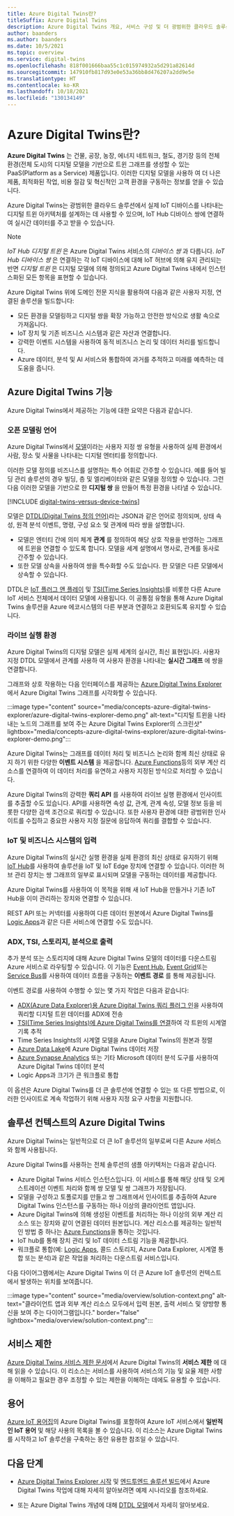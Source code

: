 ```yaml
---
title: Azure Digital Twins란?
titleSuffix: Azure Digital Twins
description: Azure Digital Twins 개요, 서비스 구성 및 더 광범위한 클라우드 솔루션에서 사용할 수 있는 방법에 대해 설명합니다.
author: baanders
ms.author: baanders
ms.date: 10/5/2021
ms.topic: overview
ms.service: digital-twins
ms.openlocfilehash: 818f001666baa55c1c015974932a5d291a82614d
ms.sourcegitcommit: 147910fb817d93e0e53a36bb8d476207a2dd9e5e
ms.translationtype: HT
ms.contentlocale: ko-KR
ms.lasthandoff: 10/18/2021
ms.locfileid: "130134149"
---
```

# <a name="what-is-azure-digital-twins"></a>Azure Digital Twins란?

**Azure Digital Twins** 는 건물, 공장, 농장, 에너지 네트워크, 철도, 경기장 등의 전체 환경(전체 도시)의 디지털 모델을 기반으로 트윈 그래프를 생성할 수 있는 PaaS(Platform as a Service) 제품입니다. 이러한 디지털 모델을 사용하 여 더 나은 제품, 최적화된 작업, 비용 절감 및 혁신적인 고객 환경을 구동하는 정보를 얻을 수 있습니다.

Azure Digital Twins는 광범위한 클라우드 솔루션에서 실제 IoT 디바이스를 나타내는 디지털 트윈 아키텍처를 설계하는 데 사용할 수 있으며, IoT Hub 디바이스 쌍에 연결하여 실시간 데이터를 주고 받을 수 있습니다.

> [!NOTE]
> *IoT Hub 디지털 트윈* 은 Azure Digital Twins 서비스의 *디바이스 쌍* 과 다릅니다. *IoT Hub 디바이스 쌍* 은 연결하는 각 IoT 디바이스에 대해 IoT 허브에 의해 유지 관리되는 반면 *디지털 트윈* 은 디지털 모델에 의해 정의되고 Azure Digital Twins 내에서 인스턴스화된 모든 항목을 표현할 수 있습니다. 

Azure Digital Twins 위에 도메인 전문 지식을 활용하여 다음과 같은 사용자 지정, 연결된 솔루션을 빌드합니다:
* 모든 환경을 모델링하고 디지털 쌍을 확장 가능하고 안전한 방식으로 생활 속으로 가져옵니다.
* IoT 장치 및 기존 비즈니스 시스템과 같은 자산과 연결합니다.
* 강력한 이벤트 시스템을 사용하여 동적 비즈니스 논리 및 데이터 처리를 빌드합니다.
* Azure 데이터, 분석 및 AI 서비스와 통합하여 과거를 추적하고 미래를 예측하는 데 도움을 줍니다.

## <a name="azure-digital-twins-capabilities"></a>Azure Digital Twins 기능

Azure Digital Twins에서 제공하는 기능에 대한 요약은 다음과 같습니다.

### <a name="open-modeling-language"></a>오픈 모델링 언어

Azure Digital Twins에서 [모델](concepts-models.md)이라는 사용자 지정 쌍 유형을 사용하여 실제 환경에서 사람, 장소 및 사물을 나타내는 디지털 엔터티를 정의합니다. 

이러한 모델 정의를 비즈니스를 설명하는 특수 어휘로 간주할 수 있습니다. 예를 들어 빌딩 관리 솔루션의 경우 빌딩, 층 및 엘리베이터와 같은 모델을 정의할 수 있습니다. 그런 다음 이러한 모델을 기반으로 한 **디지털 쌍** 을 만들어 특정 환경을 나타낼 수 있습니다.

[!INCLUDE [digital-twins-versus-device-twins](../../includes/digital-twins-versus-device-twins.md)]

모델은 [DTDL(Digital Twins 정의 언어)](https://github.com/Azure/opendigitaltwins-dtdl/blob/master/DTDL/v2/dtdlv2.md)라는 JSON과 같은 언어로 정의되며, 상태 속성, 원격 분석 이벤트, 명령, 구성 요소 및 관계에 따라 쌍을 설명합니다.
* 모델은 엔터티 간에 의미 체계 **관계** 를 정의하여 해당 상호 작용을 반영하는 그래프에 트윈을 연결할 수 있도록 합니다. 모델을 세계 설명에서 명사로, 관계를 동사로 간주할 수 있습니다.
* 또한 모델 상속을 사용하여 쌍을 특수화할 수도 있습니다. 한 모델은 다른 모델에서 상속할 수 있습니다.

DTDL은 [IoT 플러그 앤 플레이](../iot-develop/overview-iot-plug-and-play.md) 및 [TSI(Time Series Insights)](../time-series-insights/overview-what-is-tsi.md)를 비롯한 다른 Azure IoT 서비스 전체에서 데이터 모델에 사용됩니다. 이 공통점 유형을 통해 Azure Digital Twins 솔루션을 Azure 에코시스템의 다른 부분과 연결하고 호환되도록 유지할 수 있습니다.

### <a name="live-execution-environment"></a>라이브 실행 환경

Azure Digital Twins의 디지털 모델은 실제 세계의 실시간, 최신 표현입니다. 사용자 지정 DTDL 모델에서 관계를 사용하 여 사용자 환경을 나타내는 **실시간 그래프** 에 쌍을 연결합니다.

그래프와 상호 작용하는 다음 인터페이스를 제공하는 [Azure Digital Twins Explorer](concepts-azure-digital-twins-explorer.md)에서 Azure Digital Twins 그래프를 시각화할 수 있습니다.

:::image type="content" source="media/concepts-azure-digital-twins-explorer/azure-digital-twins-explorer-demo.png" alt-text="디지털 트윈을 나타내는 노드의 그래프를 보여 주는 Azure Digital Twins Explorer의 스크린샷" lightbox="media/concepts-azure-digital-twins-explorer/azure-digital-twins-explorer-demo.png":::

Azure Digital Twins는 그래프를 데이터 처리 및 비즈니스 논리와 함께 최신 상태로 유지 하기 위한 다양한 **이벤트 시스템** 을 제공합니다. [Azure Functions](../azure-functions/functions-overview.md)등의 외부 계산 리소스를 연결하여 이 데이터 처리를 유연하고 사용자 지정된 방식으로 처리할 수 있습니다.

Azure Digital Twins의 강력한 **쿼리 API** 를 사용하여 라이브 실행 환경에서 인사이트를 추출할 수도 있습니다. API를 사용하면 속성 값, 관계, 관계 속성, 모델 정보 등을 비롯한 다양한 검색 조건으로 쿼리할 수 있습니다. 또한 사용자 환경에 대한 광범위한 인사이트를 수집하고 중요한 사용자 지정 질문에 응답하여 쿼리를 결합할 수 있습니다.

### <a name="input-from-iot-and-business-systems"></a>IoT 및 비즈니스 시스템의 입력

Azure Digital Twins의 실시간 실행 환경을 실제 환경의 최신 상태로 유지하기 위해 [IoT Hub](../iot-hub/about-iot-hub.md)를 사용하여 솔루션을 IoT 및 IoT Edge 장치에 연결할 수 있습니다. 이러한 허브 관리 장치는 쌍 그래프의 일부로 표시되며 모델을 구동하는 데이터를 제공합니다.

Azure Digital Twins를 사용하여 이 목적을 위해 새 IoT Hub을 만들거나 기존 IoT Hub을 이미 관리하는 장치와 연결할 수 있습니다.

REST API 또는 커넥터를 사용하여 다른 데이터 원본에서 Azure Digital Twins를 [Logic Apps](../logic-apps/logic-apps-overview.md)과 같은 다른 서비스에 연결할 수도 있습니다.

### <a name="output-to-adx-tsi-storage-and-analytics"></a>ADX, TSI, 스토리지, 분석으로 출력

추가 분석 또는 스토리지에 대해 Azure Digital Twins 모델의 데이터를 다운스트림 Azure 서비스로 라우팅할 수 있습니다. 이 기능은 [Event Hub](../event-hubs/event-hubs-about.md), [Event Grid](../event-grid/overview.md)또는 [Service Bus](../service-bus-messaging/service-bus-messaging-overview.md)를 사용하여 데이터 흐름을 구동하는 **이벤트 경로** 를 통해 제공됩니다.

이벤트 경로를 사용하여 수행할 수 있는 몇 가지 작업은 다음과 같습니다:
* [ADX(Azure Data Explorer)용 Azure Digital Twins 쿼리 플러그 인](concepts-data-explorer-plugin.md)을 사용하여 쿼리할 디지털 트윈 데이터를 ADX에 전송
* [TSI(Time Series Insights)에 Azure Digital Twins를 연결](how-to-integrate-time-series-insights.md)하여 각 트윈의 시계열 기록 추적
* Time Series Insights의 시계열 모델을 Azure Digital Twins의 원본과 정렬
* [Azure Data Lake](../storage/blobs/data-lake-storage-introduction.md)에 Azure Digital Twins 데이터 저장
* [Azure Synapse Analytics](../synapse-analytics/sql-data-warehouse/sql-data-warehouse-overview-what-is.md) 또는 기타 Microsoft 데이터 분석 도구를 사용하여 Azure Digital Twins 데이터 분석
* Logic Apps과 크기가 큰 워크플로 통합

이 옵션은 Azure Digital Twins를 더 큰 솔루션에 연결할 수 있는 또 다른 방법으로, 이러한 인사이트로 계속 작업하기 위해 사용자 지정 요구 사항을 지원합니다.

## <a name="azure-digital-twins-in-a-solution-context"></a>솔루션 컨텍스트의 Azure Digital Twins

Azure Digital Twins는 일반적으로 더 큰 IoT 솔루션의 일부로써 다른 Azure 서비스와 함께 사용됩니다. 

Azure Digital Twins를 사용하는 전체 솔루션의 샘플 아키텍처는 다음과 같습니다.
* Azure Digital Twins 서비스 인스턴스입니다. 이 서비스를 통해 해당 상태 및 오케스트레이션 이벤트 처리와 함께 쌍 모델 및 쌍 그래프가 저장됩니다.
* 모델을 구성하고 토폴로지를 만들고 쌍 그래프에서 인사이트를 추출하여 Azure Digital Twins 인스턴스를 구동하는 하나 이상의 클라이언트 앱입니다.
* Azure Digital Twins에 의해 생성된 이벤트를 처리하는 하나 이상의 외부 계산 리소스 또는 장치와 같이 연결된 데이터 원본입니다. 계산 리소스를 제공하는 일반적인 방법 중 하나는 [Azure Functions](../azure-functions/functions-overview.md)을 통하는 것입니다.
* IoT hub를 통해 장치 관리 및 IoT 데이터 스트림 기능을 제공합니다.
* 워크플로 통합(예: [Logic Apps](../logic-apps/logic-apps-overview.md), 콜드 스토리지, Azure Data Explorer, 시계열 통합 또는 분석)과 같은 작업을 처리하는 다운스트림 서비스입니다.

다음 다이어그램에서는 Azure Digital Twins 이 더 큰 Azure IoT 솔루션의 컨텍스트에서 발생하는 위치를 보여줍니다.

:::image type="content" source="media/overview/solution-context.png" alt-text="클라이언트 앱과 외부 계산 리소스 모두에서 입력 원본, 출력 서비스 및 양방향 통신을 보여 주는 다이어그램입니다." border="false" lightbox="media/overview/solution-context.png":::

## <a name="service-limits"></a>서비스 제한

[Azure Digital Twins 서비스 제한 문서](reference-service-limits.md)에서 Azure Digital Twins의 **서비스 제한** 에 대해 읽을 수 있습니다. 이 리소스는 서비스를 사용하여 서비스의 기능 및 요율 제한 사항을 이해하고 필요한 경우 조정할 수 있는 제한을 이해하는 데에도 유용할 수 있습니다.

## <a name="terminology"></a>용어

[Azure IoT 용어집](../iot-fundamentals/iot-glossary.md?toc=/azure/digital-twins/toc.json&bc=/azure/digital-twins/breadcrumb/toc.json)의 Azure Digital Twins를 포함하여 Azure IoT 서비스에서 **일반적인 IoT 용어** 및 해당 사용의 목록을 볼 수 있습니다. 이 리소스는 Azure Digital Twins를 시작하고 IoT 솔루션을 구축하는 동안 유용한 참조일 수 있습니다.

## <a name="next-steps"></a>다음 단계

* [Azure Digital Twins Explorer 시작](quickstart-azure-digital-twins-explorer.md) 및 [엔드투엔드 솔루션 빌드](tutorial-end-to-end.md)에서 Azure Digital Twins 작업에 대해 자세히 알아보려면 예제 시나리오를 참조하세요.

* 또는 Azure Digital Twins 개념에 대해 [DTDL 모델](concepts-models.md)에서 자세히 알아보세요.